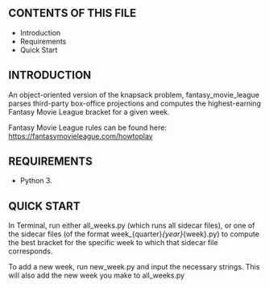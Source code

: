 CONTENTS OF THIS FILE
---------------------

 * Introduction
 * Requirements
 * Quick Start


INTRODUCTION
------------

An object-oriented version of the knapsack problem, fantasy_movie_league parses third-party box-office projections and computes the highest-earning Fantasy Movie League bracket for a given week.

Fantasy Movie League rules can be found here: https://fantasymovieleague.com/howtoplay


REQUIREMENTS
------------

 * Python 3.


QUICK START
-----------

In Terminal, run either all_weeks.py (which runs all sidecar files), or one of the sidecar files (of the format week_{quarter}_{year}_{week}.py) to compute the best bracket for the specific week to which that sidecar file corresponds.

To add a new week, run new_week.py and input the necessary strings. This will also add the new week you make to all_weeks.py


